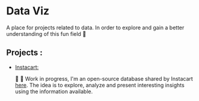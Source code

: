 # Data Viz
A place for projects related to data. In order to explore and gain a better understanding of this fun field :gem:

## Projects :

  * [Instacart: ](https://www.instacart.com/)
  
    :construction:  :construction: Work in progress, I'm an open-source database shared by Instacart [here](https://www.instacart.com/datasets/grocery-shopping-2017). 
    The idea is to explore, analyze and present interesting insights using the information available.
    
  
